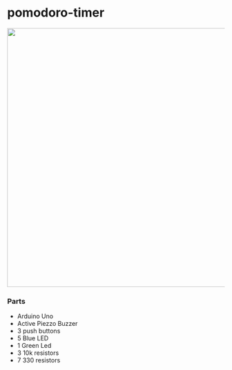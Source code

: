 # pomodoro-timer

<img src="https://user-images.githubusercontent.com/46839498/104274368-4d95ea80-5466-11eb-9fdc-d3a9af1fe43e.jpg" width="800" height="600">

### Parts
* Arduino Uno
* Active Piezzo Buzzer
* 3 push buttons
* 5 Blue LED
* 1 Green Led
* 3 10k resistors
* 7 330 resistors
